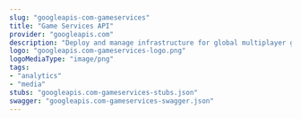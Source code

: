 ```yaml
---
slug: "googleapis-com-gameservices"
title: "Game Services API"
provider: "googleapis.com"
description: "Deploy and manage infrastructure for global multiplayer gaming experiences."
logo: "googleapis.com-gameservices-logo.png"
logoMediaType: "image/png"
tags:
- "analytics"
- "media"
stubs: "googleapis.com-gameservices-stubs.json"
swagger: "googleapis.com-gameservices-swagger.json"
---
```

